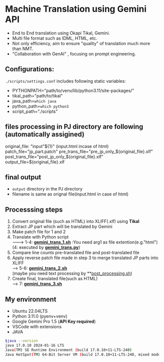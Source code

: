 # Machine Translation using Gemini API  
* End to End translation using Okapi Tikal, Gemini.
* Multi file format such as IDML, HTML, etc. 
* Not only efficiency, aim to ensure "quality" of translation much more than NMT. 
* "Collaboration with GenAI" , focusing on prompt engineering.

## Configurations:
```./scripts/settings.conf``` includes following static variables:
* PYTHONPATH="path/to/venv/lib/python3.11/site-packages/"
* tikal_path="path/to/tikal" 
* java_path=`which java`
* python_path=`which python3`
* script_path="./scripts" 

## files processing in PJ directory are following (automatically assigined) 
original_file: "input"${1}" (input.html incase of html)
patch_file="jp_part.patch"
pre_trans_file="pre_jp_only_${original_file}.xlf"
post_trans_file="post_jp_only_${original_file}.xlf"
output_file=${original_file}.xlf

## final output
* ```output``` directory in the PJ directory
* filename is same as orignal file(input.html in case of html)

## Processsing steps
1. Convert original file (such as HTML) into XLIFF(.xlf) using **Tikal** 
2. Extract JP part which will be translated by Gemini
3. Make patch file for 1 and 2 <br>
4. Translate with Python script <br>
---> 1-4: **[gemini_trans_1.sh](./gemini_trans_1.sh)** :You need arg1 as file extention(e.g."html") <br>
(4: executed by **[gemini_trans.py](./gemini_trans.py)**)
5. Compare line counts pre-translated file and post-translated file
6. Apply reverse patch file made in step 3 to merge translated JP parts into XLIFF<br>
--> 5-6: **[gemini_trans_2.sh](./gemini_trans_2.sh)**<br>
(maybe you need text processing by **[post_processing.sh](./post_processing.sh))
7. Create final, translated file(such as HTML) <br>
--> 7: **[gemini_trans_3.sh](./gemini_trans_3.sh)**

## My environment
* Ubuntu 22.04LTS 
* Python 3.11.0 (pyenv+venv)
* Google Gemini Pro 1.5 (**API Key required**)
* VSCode with extensions
* JAVA  
```bash
$java --version
java 17.0.10 2024-01-16 LTS
Java(TM) SE Runtime Environment (build 17.0.10+11-LTS-240)
Java HotSpot(TM) 64-Bit Server VM (build 17.0.10+11-LTS-240, mixed mode, sharing)
```
